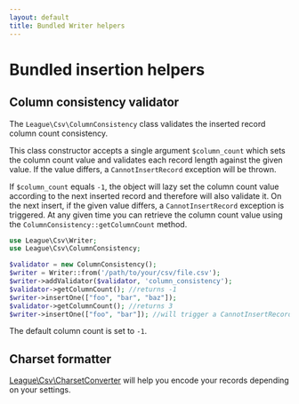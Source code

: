 ```yaml
---
layout: default
title: Bundled Writer helpers
---
```


# Bundled insertion helpers

## Column consistency validator

The `League\Csv\ColumnConsistency` class validates the inserted record column count consistency.

This class constructor accepts a single argument `$column_count` which sets the column count value and validates each record length against the given value. If the value differs, a `CannotInsertRecord` exception will be thrown.

If `$column_count` equals `-1`, the object will lazy set the column count value according to the next inserted record and therefore will also validate it. On the next insert, if the given value differs, a `CannotInsertRecord` exception is triggered.
At any given time you can retrieve the column count value using the `ColumnConsistency::getColumnCount` method.

```php
use League\Csv\Writer;
use League\Csv\ColumnConsistency;

$validator = new ColumnConsistency();
$writer = Writer::from('/path/to/your/csv/file.csv');
$writer->addValidator($validator, 'column_consistency');
$validator->getColumnCount(); //returns -1
$writer->insertOne(["foo", "bar", "baz"]);
$validator->getColumnCount(); //returns 3
$writer->insertOne(["foo", "bar"]); //will trigger a CannotInsertRecord exception
```

<p class="message-info">The default column count is set to <code>-1</code>.</p>

## Charset formatter

[League\Csv\CharsetConverter](/9.0/converter/charset/) will help you encode your records depending on your settings.
